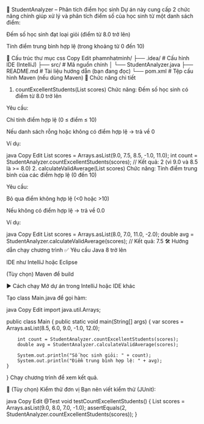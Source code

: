 📘 StudentAnalyzer – Phân tích điểm học sinh
Dự án này cung cấp 2 chức năng chính giúp xử lý và phân tích điểm số của học sinh từ một danh sách điểm:

Đếm số học sinh đạt loại giỏi (điểm từ 8.0 trở lên)

Tính điểm trung bình hợp lệ (trong khoảng từ 0 đến 10)

📂 Cấu trúc thư mục
css
Copy
Edit
phamnhatminh/
├── .idea/               # Cấu hình IDE (IntelliJ)
├── src/                 # Mã nguồn chính
│   └── StudentAnalyzer.java
├── README.md            # Tài liệu hướng dẫn (bạn đang đọc)
└── pom.xml              # Tệp cấu hình Maven (nếu dùng Maven)
🧠 Chức năng chi tiết
1. countExcellentStudents(List<Double> scores)
   Chức năng: Đếm số học sinh có điểm từ 8.0 trở lên

Yêu cầu:

Chỉ tính điểm hợp lệ (0 ≤ điểm ≤ 10)

Nếu danh sách rỗng hoặc không có điểm hợp lệ → trả về 0

Ví dụ:

java
Copy
Edit
List<Double> scores = Arrays.asList(9.0, 7.5, 8.5, -1.0, 11.0);
int count = StudentAnalyzer.countExcellentStudents(scores);
// Kết quả: 2 (vì 9.0 và 8.5 là >= 8.0)
2. calculateValidAverage(List<Double> scores)
   Chức năng: Tính điểm trung bình của các điểm hợp lệ (0 đến 10)

Yêu cầu:

Bỏ qua điểm không hợp lệ (<0 hoặc >10)

Nếu không có điểm hợp lệ → trả về 0.0

Ví dụ:

java
Copy
Edit
List<Double> scores = Arrays.asList(8.0, 7.0, 11.0, -2.0);
double avg = StudentAnalyzer.calculateValidAverage(scores);
// Kết quả: 7.5
🛠️ Hướng dẫn chạy chương trình
✅ Yêu cầu
Java 8 trở lên

IDE như IntelliJ hoặc Eclipse

(Tùy chọn) Maven để build

▶️ Cách chạy
Mở dự án trong IntelliJ hoặc IDE khác

Tạo class Main.java để gọi hàm:

java
Copy
Edit
import java.util.Arrays;

public class Main {
public static void main(String[] args) {
var scores = Arrays.asList(8.5, 6.0, 9.0, -1.0, 12.0);

        int count = StudentAnalyzer.countExcellentStudents(scores);
        double avg = StudentAnalyzer.calculateValidAverage(scores);

        System.out.println("Số học sinh giỏi: " + count);
        System.out.println("Điểm trung bình hợp lệ: " + avg);
    }
}
Chạy chương trình để xem kết quả.

🧪 (Tùy chọn) Kiểm thử đơn vị
Bạn nên viết kiểm thử (JUnit):

java
Copy
Edit
@Test
void testCountExcellentStudents() {
List<Double> scores = Arrays.asList(9.0, 8.0, 7.0, -1.0);
assertEquals(2, StudentAnalyzer.countExcellentStudents(scores));
}